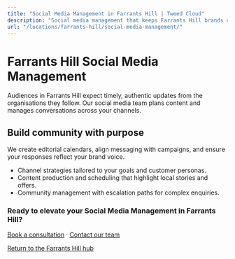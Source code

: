 ```yaml
---
title: "Social Media Management in Farrants Hill | Tweed Cloud"
description: "Social media management that keeps Farrants Hill brands consistent and engaging."
url: "/locations/farrants-hill/social-media-management/"
---
```


# Farrants Hill Social Media Management

Audiences in Farrants Hill expect timely, authentic updates from the organisations they follow. Our social media team plans content and manages conversations across your channels.

## Build community with purpose

We create editorial calendars, align messaging with campaigns, and ensure your responses reflect your brand voice.

- Channel strategies tailored to your goals and customer personas.
- Content production and scheduling that highlight local stories and offers.
- Community management with escalation paths for complex enquiries.

### Ready to elevate your Social Media Management in Farrants Hill?

[Book a consultation](/consultation/) · [Contact our team](/contact/)

[Return to the Farrants Hill hub](/locations/farrants-hill/)
